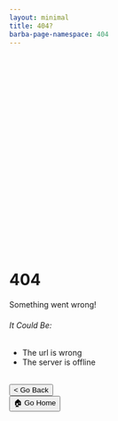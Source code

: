 ```yaml
---
layout: minimal
title: 404?
barba-page-namespace: 404
---
```


<!-- You can override this in your page by creating a file with the same name in the same location and changing the text -->

<div class="center-text" style="margin-top: 400px">
    <h1>404</h1>
    <p>Something went wrong!</p>
    <h6>It Could Be:</h6>
    <ul>
        <li>The url is wrong</li>
        <li>The server is offline</li>
    </ul>
    <br/><button class="btn waves-effect waves-light" onclick="window.history.go(-1)">< Go Back</button>
    <br/><button class="btn waves-effect waves-light" onclick="window.location.href = '/';">🏠 Go Home</button>
</div>